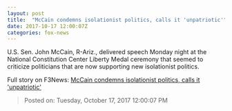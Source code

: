 ```yaml
---
layout: post
title:  "McCain condemns isolationist politics, calls it 'unpatriotic'"
date: 2017-10-17 12:00:07Z
categories: fox-news
---
```


U.S. Sen. John McCain, R-Ariz., delivered speech Monday night at the National Constitution Center Liberty Medal ceremony that seemed to criticize politicians that are now supporting new isolationist politics.


Full story on F3News: [McCain condemns isolationist politics, calls it 'unpatriotic'](http://www.f3nws.com/n/nrCUgB)

> Posted on: Tuesday, October 17, 2017 12:00:07 PM
